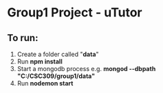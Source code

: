 # Group1 Project - uTutor

## To run:
1. Create a folder called "__data__"
2. Run __npm install__
2. Start a mongodb process e.g. __mongod --dbpath "C:/CSC309/group1/data"__
3. Run __nodemon start__
